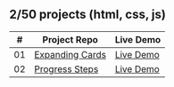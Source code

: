 ## 2/50 projects (html, css, js)

<!-- [Menu of projects](https://svmed2050.github.io/50-projects-js) -->

| **#** | **Project Repo**                                                                            | **Live Demo**                                                                         |
| ----- | ------------------------------------------------------------------------------------------- | ------------------------------------------------------------------------------------- |
| 01    | [Expanding Cards](https://github.com/svmed2050/50-projects-js/tree/main/01-expanding-cards) | [Live Demo](https://svmed2050.github.io/50-projects-js/01-expanding-cards/index.html) |
| 02    | [Progress Steps](https://github.com/svmed2050/50-projects-js/tree/main/02-progress-steps)   | [Live Demo](https://svmed2050.github.io/50-projects-js/02-progress-steps/index.html)  |
